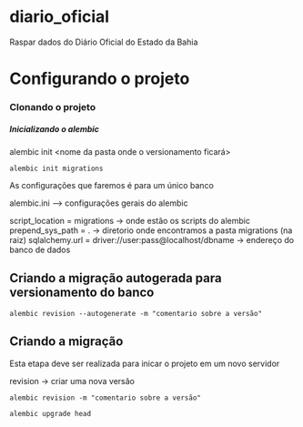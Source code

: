 # diario_oficial
Raspar dados do Diário Oficial do Estado da Bahia

# Configurando o projeto

### Clonando o projeto

##### Inicializando o alembic

alembic init <nome da pasta onde o versionamento ficará>

```
alembic init migrations
```

As configurações que faremos é para um único banco

alembic.ini --> configurações gerais do alembic

script_location = migrations -> onde estão os scripts do alembic
prepend_sys_path = . -> diretorio onde encontramos a pasta migrations (na raiz)
sqlalchemy.url = driver://user:pass@localhost/dbname -> endereço do banco de dados

## Criando a migração autogerada para versionamento do banco

```
alembic revision --autogenerate -m "comentario sobre a versão"
```

## Criando a migração

Esta etapa deve ser realizada para inicar o projeto em um novo servidor

revision -> criar uma nova versão
```
alembic revision -m "comentario sobre a versão"

alembic upgrade head
```
